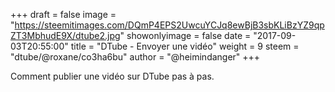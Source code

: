 +++
draft = false
image = "https://steemitimages.com/DQmP4EPS2UwcuYCJq8ewBjB3sbKLiBzYZ9qpZT3MbhudE9X/dtube2.jpg"
showonlyimage = false
date = "2017-09-03T20:55:00"
title = "DTube - Envoyer une vidéo"
weight = 9
steem = "dtube/@roxane/co3ha6bu"
author = "@heimindanger"
+++

Comment publier une vidéo sur DTube pas à pas.

<!--more-->
